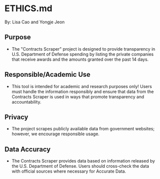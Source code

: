 # ETHICS.md

By: Lisa Cao and Yongje Jeon 

## Purpose
- The "Contracts Scraper" project is designed to provide transparency in U.S. Department of Defense spending by listing the private companies that receive awards and the amounts granted over the past 14 days. 

## Responsible/Academic Use
- This tool is intended for academic and research purposes only! Users must handle the information responsibly and ensure that data from the Contracts Scraper is used in ways that promote transparency and accountability. 

## Privacy 
- The project scrapes publicly available data from government websites; however, we encourage responsible usage.

## Data Accuracy 
- The Contracts Scraper provides data based on information released by the U.S. Department of Defense. Users should cross-check the data with official sources where necessary for Accurate Data.

